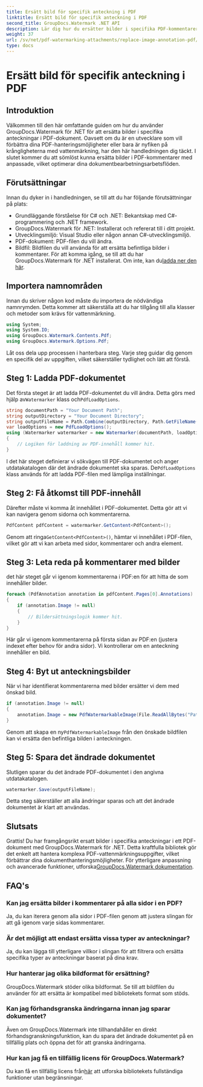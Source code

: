 ```yaml
---
title: Ersätt bild för specifik anteckning i PDF
linktitle: Ersätt bild för specifik anteckning i PDF
second_title: GroupDocs.Watermark .NET API
description: Lär dig hur du ersätter bilder i specifika PDF-kommentarer med GroupDocs.Watermark for .NET. Den här detaljerade guiden täcker allt från att ladda dokument till att spara ändringar.
weight: 37
url: /sv/net/pdf-watermarking-attachments/replace-image-annotation-pdf/
type: docs
---
```

# Ersätt bild för specifik anteckning i PDF

## Introduktion
Välkommen till den här omfattande guiden om hur du använder GroupDocs.Watermark för .NET för att ersätta bilder i specifika anteckningar i PDF-dokument. Oavsett om du är en utvecklare som vill förbättra dina PDF-hanteringsmöjligheter eller bara är nyfiken på krångligheterna med vattenmärkning, har den här handledningen dig täckt. I slutet kommer du att sömlöst kunna ersätta bilder i PDF-kommentarer med anpassade, vilket optimerar dina dokumentbearbetningsarbetsflöden.
## Förutsättningar
Innan du dyker in i handledningen, se till att du har följande förutsättningar på plats:
- Grundläggande förståelse för C# och .NET: Bekantskap med C#-programmering och .NET framework.
- GroupDocs.Watermark för .NET: Installerat och refererat till i ditt projekt.
- Utvecklingsmiljö: Visual Studio eller någon annan C#-utvecklingsmiljö.
- PDF-dokument: PDF-filen du vill ändra.
- Bildfil: Bildfilen du vill använda för att ersätta befintliga bilder i kommentarer.
 För att komma igång, se till att du har GroupDocs.Watermark för .NET installerat. Om inte, kan du[ladda ner den här](https://releases.groupdocs.com/Watermark/net/).
## Importera namnområden
Innan du skriver någon kod måste du importera de nödvändiga namnrymden. Detta kommer att säkerställa att du har tillgång till alla klasser och metoder som krävs för vattenmärkning.
```csharp
using System;
using System.IO;
using GroupDocs.Watermark.Contents.Pdf;
using GroupDocs.Watermark.Options.Pdf;
```
Låt oss dela upp processen i hanterbara steg. Varje steg guidar dig genom en specifik del av uppgiften, vilket säkerställer tydlighet och lätt att förstå.
## Steg 1: Ladda PDF-dokumentet
 Det första steget är att ladda PDF-dokumentet du vill ändra. Detta görs med hjälp av`Watermarker` klass och`PdfLoadOptions`.

```csharp
string documentPath = "Your Document Path";
string outputDirectory = "Your Document Directory";
string outputFileName = Path.Combine(outputDirectory, Path.GetFileName(documentPath));
var loadOptions = new PdfLoadOptions();
using (Watermarker watermarker = new Watermarker(documentPath, loadOptions))
{
    // Logiken för laddning av PDF-innehåll kommer hit.
}
```
 I det här steget definierar vi sökvägen till PDF-dokumentet och anger utdatakatalogen där det ändrade dokumentet ska sparas. De`PdfLoadOptions` klass används för att ladda PDF-filen med lämpliga inställningar.
## Steg 2: Få åtkomst till PDF-innehåll
Därefter måste vi komma åt innehållet i PDF-dokumentet. Detta gör att vi kan navigera genom sidorna och kommentarerna.

```csharp
PdfContent pdfContent = watermarker.GetContent<PdfContent>();
```
 Genom att ringa`GetContent<PdfContent>()`, hämtar vi innehållet i PDF-filen, vilket gör att vi kan arbeta med sidor, kommentarer och andra element.
## Steg 3: Leta reda på kommentarer med bilder
det här steget går vi igenom kommentarerna i PDF:en för att hitta de som innehåller bilder.

```csharp
foreach (PdfAnnotation annotation in pdfContent.Pages[0].Annotations)
{
    if (annotation.Image != null)
    {
        // Bildersättningslogik kommer hit.
    }
}
```
Här går vi igenom kommentarerna på första sidan av PDF:en (justera indexet efter behov för andra sidor). Vi kontrollerar om en anteckning innehåller en bild.
## Steg 4: Byt ut anteckningsbilder
När vi har identifierat kommentarerna med bilder ersätter vi dem med önskad bild.

```csharp
if (annotation.Image != null)
{
    annotation.Image = new PdfWatermarkableImage(File.ReadAllBytes("Path to Your Image File"));
}
```
 Genom att skapa en ny`PdfWatermarkableImage` från den önskade bildfilen kan vi ersätta den befintliga bilden i anteckningen.
## Steg 5: Spara det ändrade dokumentet
Slutligen sparar du det ändrade PDF-dokumentet i den angivna utdatakatalogen.

```csharp
watermarker.Save(outputFileName);
```
Detta steg säkerställer att alla ändringar sparas och att det ändrade dokumentet är klart att användas.
## Slutsats
Grattis! Du har framgångsrikt ersatt bilder i specifika anteckningar i ett PDF-dokument med GroupDocs.Watermark för .NET. Detta kraftfulla bibliotek gör det enkelt att hantera komplexa PDF-vattenmärkningsuppgifter, vilket förbättrar dina dokumenthanteringsmöjligheter. För ytterligare anpassning och avancerade funktioner, utforska[GroupDocs.Watermark dokumentation](https://tutorials.groupdocs.com/Watermark/net/).
## FAQ's
### Kan jag ersätta bilder i kommentarer på alla sidor i en PDF?
Ja, du kan iterera genom alla sidor i PDF-filen genom att justera slingan för att gå igenom varje sidas kommentarer.
### Är det möjligt att endast ersätta vissa typer av anteckningar?
Ja, du kan lägga till ytterligare villkor i slingan för att filtrera och ersätta specifika typer av anteckningar baserat på dina krav.
### Hur hanterar jag olika bildformat för ersättning?
GroupDocs.Watermark stöder olika bildformat. Se till att bildfilen du använder för att ersätta är kompatibel med bibliotekets format som stöds.
### Kan jag förhandsgranska ändringarna innan jag sparar dokumentet?
Även om GroupDocs.Watermark inte tillhandahåller en direkt förhandsgranskningsfunktion, kan du spara det ändrade dokumentet på en tillfällig plats och öppna det för att granska ändringarna.
### Hur kan jag få en tillfällig licens för GroupDocs.Watermark?
 Du kan få en tillfällig licens från[här](https://purchase.groupdocs.com/temporary-license/) att utforska bibliotekets fullständiga funktioner utan begränsningar.